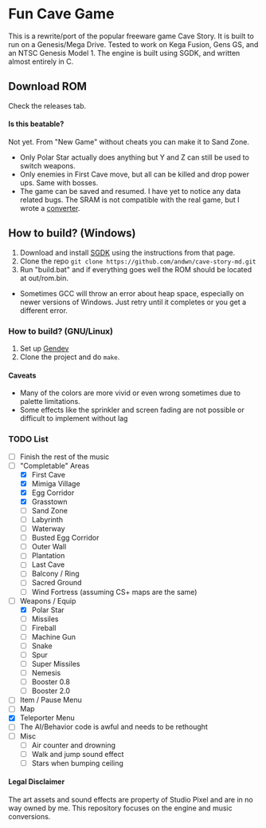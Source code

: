 # Fun Cave Game
This is a rewrite/port of the popular freeware game Cave Story. It is built to run on a Genesis/Mega Drive.
Tested to work on Kega Fusion, Gens GS, and an NTSC Genesis Model 1.
The engine is built using SGDK, and written almost entirely in C.

## Download ROM
Check the releases tab.

#### Is this beatable?
Not yet. From "New Game" without cheats you can make it to Sand Zone.
- Only Polar Star actually does anything but Y and Z can still be used to switch weapons.
- Only enemies in First Cave move, but all can be killed and drop power ups. Same with bosses.
- The game can be saved and resumed. I have yet to notice any data related bugs. The SRAM is not compatible with the real game, but I wrote a [converter](tools/prof2sram).

## How to build? (Windows)
1. Download and install [SGDK](http://github.com/Stephane-D/SGDK.git) using the instructions from that page.
2. Clone the repo `git clone https://github.com/andwn/cave-story-md.git`
3. Run "build.bat" and if everything goes well the ROM should be located at out/rom.bin.
  - Sometimes GCC will throw an error about heap space, especially on newer versions of Windows. Just retry until it completes or you get a different error.

### How to build? (GNU/Linux)
1. Set up [Gendev](https://github.com/kubilus1/gendev.git)
2. Clone the project and do `make`.

#### Caveats
- Many of the colors are more vivid or even wrong sometimes due to palette limitations.
- Some effects like the sprinkler and screen fading are not possible or difficult to implement without lag

### TODO List
- [ ] Finish the rest of the music
- [ ] "Completable" Areas
  - [x] First Cave
  - [x] Mimiga Village
  - [x] Egg Corridor
  - [x] Grasstown
  - [ ] Sand Zone
  - [ ] Labyrinth
  - [ ] Waterway
  - [ ] Busted Egg Corridor
  - [ ] Outer Wall
  - [ ] Plantation
  - [ ] Last Cave
  - [ ] Balcony / Ring
  - [ ] Sacred Ground
  - [ ] Wind Fortress (assuming CS+ maps are the same)
- [ ] Weapons / Equip
  - [x] Polar Star
  - [ ] Missiles
  - [ ] Fireball
  - [ ] Machine Gun
  - [ ] Snake
  - [ ] Spur
  - [ ] Super Missiles
  - [ ] Nemesis
  - [ ] Booster 0.8
  - [ ] Booster 2.0
- [ ] Item / Pause Menu
- [ ] Map
- [x] Teleporter Menu
- [ ] The AI/Behavior code is awful and needs to be rethought
- [ ] Misc
  - [ ] Air counter and drowning
  - [ ] Walk and jump sound effect
  - [ ] Stars when bumping ceiling

#### Legal Disclaimer
The art assets and sound effects are property of Studio Pixel and are in no way owned by me.
This repository focuses on the engine and music conversions.
